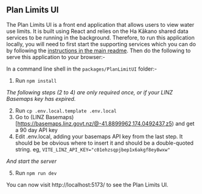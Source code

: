 
## Plan Limits UI

The Plan Limits UI is a front end application that allows users to view water use limits. It is built using React and relies on the Ha Kākano shared data services to be running in the background. Therefore, to run this application locally, you will need to first start the supporting services which you can do by following the [instructions in the main readme](../../README.md).  Then do the following to serve this application to your browser:-

In a command line shell in the `packages/PlanLimitUI` folder:-
1. Run `npm install`

_The following steps (2 to 4) are only required once, or if your LINZ Basemaps key has expired._

2. Run `cp .env.local.template .env.local`
3. Go to (LINZ Basemaps)[https://basemaps.linz.govt.nz/@-41.8899962,174.0492437,z5) and get a 90 day API key
4. Edit .env.local, adding your basemaps API key from the last step.  It should be be obvious where to insert it and should be a double-quoted string.
   eg, `VITE_LINZ_API_KEY="c01ehzsqpjbep1x6akgf8ey8wxw"`

_And start the server_

5. Run `npm run dev`

You can now visit http://localhost:5173/ to see the Plan Limits UI.
